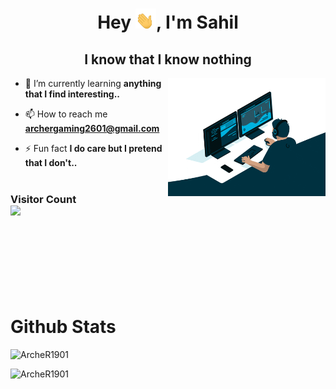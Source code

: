 <h1 align="center">Hey <img src="hand.gif" height=32px>, I'm Sahil</h1>
<h2 align="center">I know that I know nothing</h2>
<img width="50%" align="right" alt="Github" src="giphy.gif" style="max-width: 100%;">

- 🌱 I’m currently learning **anything that I find interesting..**

- 📫 How to reach me **archergaming2601@gmail.com**

- ⚡ Fun fact **I do care but I pretend that I don't..**
<br /><br />
<h3> 
  Visitor Count <br>
  <img src="https://profile-counter.glitch.me/ArcheR1901/count.svg" />
</h3>

<br /><br /><br /><br /><br /><br />

<h1>Github Stats</h1>
<p><img align="centre" src="https://github-readme-stats.vercel.app/api?username=ArcheR1901&show_icons=true&locale=en&theme=tokyonight" alt="ArcheR1901" /></p>

<p><img align="centre" src="https://github-readme-streak-stats.herokuapp.com/?user=ArcheR1901&theme=tokyonight" alt="ArcheR1901" /></p>



